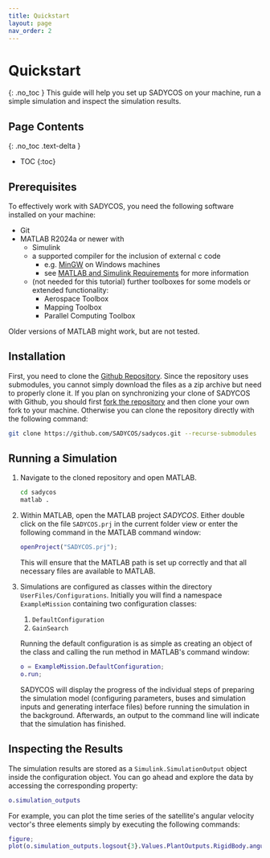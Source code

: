 ```yaml
---
title: Quickstart
layout: page
nav_order: 2
---
```


# Quickstart
{: .no_toc }
This guide will help you set up SADYCOS on your machine, run a simple simulation and inspect the simulation results.

## Page Contents
{: .no_toc .text-delta }
- TOC
{:toc}

## Prerequisites
To effectively work with SADYCOS, you need the following software installed on your machine:
- Git
- MATLAB R2024a or newer with
    - Simulink
    - a supported compiler for the inclusion of external c code
        - e.g. [MinGW](https://de.mathworks.com/matlabcentral/fileexchange/52848-matlab-support-for-mingw-w64-c-c-fortran-compiler) on Windows machines
        - see [MATLAB and Simulink Requirements](https://de.mathworks.com/support/requirements/supported-compilers.html) for more information
    - (not needed for this tutorial) further toolboxes for some models or extended functionality:
        - Aerospace Toolbox
        - Mapping Toolbox
        - Parallel Computing Toolbox

Older versions of MATLAB might work, but are not tested.

## Installation
First, you need to clone the [Github Repository](https://github.com/SADYCOS/sadycos).
Since the repository uses submodules, you cannot simply download the files as a zip archive but need to properly clone it.
If you plan on synchronizing your clone of SADYCOS with Github, you should first [fork the repository](https://github.com/SADYCOS/sadycos/fork) and then clone your own fork to your machine.
Otherwise you can clone the repository directly with the following command:
```bash
git clone https://github.com/SADYCOS/sadycos.git --recurse-submodules
```

## Running a Simulation
1. Navigate to the cloned repository and open MATLAB.
    ```bash
    cd sadycos
    matlab .
    ```
2. Within MATLAB, open the MATLAB project _SADYCOS_. Either double click on the file `SADYCOS.prj` in the current folder view or enter the following command in the MATLAB command window:
    ```matlab
    openProject("SADYCOS.prj");
    ```
    This will ensure that the MATLAB path is set up correctly and that all necessary files are available to MATLAB.
3. Simulations are configured as classes within the directory `UserFiles/Configurations`.
Initially you will find a namespace `ExampleMission` containing two configuration classes:
    1. `DefaultConfiguration`
    2. `GainSearch`

    Running the default configuration is as simple as creating an object of the class and calling the run method in MATLAB's command window:
    ```matlab
    o = ExampleMission.DefaultConfiguration;
    o.run;
    ```
    SADYCOS will display the progress of the individual steps of preparing the simulation model (configuring parameters, buses and simulation inputs and generating interface files) before running the simulation in the background.
    Afterwards, an output to the command line will indicate that the simulation has finished.

## Inspecting the Results
The simulation results are stored as a `Simulink.SimulationOutput` object inside the configuration object.
You can go ahead and explore the data by accessing the corresponding property:
```matlab
o.simulation_outputs
```
For example, you can plot the time series of the satellite's angular velocity vector's three elements simply by executing the following commands:
```matlab
figure;
plot(o.simulation_outputs.logsout{3}.Values.PlantOutputs.RigidBody.angular_velocity_BI_B__rad_per_s);
```